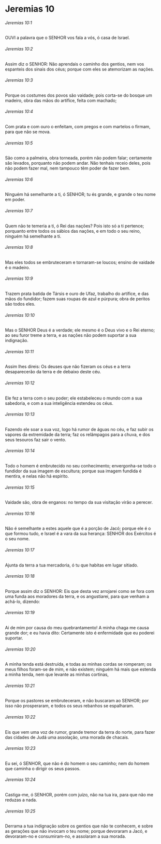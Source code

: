 # Jeremias 10

###### Jeremias 10:1

OUVI a palavra que o SENHOR vos fala a vós, ó casa de Israel.

###### Jeremias 10:2

Assim diz o SENHOR: Não aprendais o caminho dos gentios, nem vos espanteis dos sinais dos céus; porque com eles se atemorizam as nações.

###### Jeremias 10:3

Porque os costumes dos povos são vaidade; pois corta-se do bosque um madeiro, obra das mãos do artífice, feita com machado;

###### Jeremias 10:4

Com prata e com ouro o enfeitam, com pregos e com martelos o firmam, para que não se mova.

###### Jeremias 10:5

São como a palmeira, obra torneada, porém não podem falar; certamente são levados, porquanto não podem andar. Não tenhais receio deles, pois não podem fazer mal, nem tampouco têm poder de fazer bem.

###### Jeremias 10:6

Ninguém há semelhante a ti, ó SENHOR; tu és grande, e grande o teu nome em poder.

###### Jeremias 10:7

Quem não te temeria a ti, ó Rei das nações? Pois isto só a ti pertence; porquanto entre todos os sábios das nações, e em todo o seu reino, ninguém há semelhante a ti.

###### Jeremias 10:8

Mas eles todos se embruteceram e tornaram-se loucos; ensino de vaidade é o madeiro.

###### Jeremias 10:9

Trazem prata batida de Társis e ouro de Ufaz, trabalho do artífice, e das mãos do fundidor; fazem suas roupas de azul e púrpura; obra de peritos são todos eles.

###### Jeremias 10:10

Mas o SENHOR Deus é a verdade; ele mesmo é o Deus vivo e o Rei eterno; ao seu furor treme a terra, e as nações não podem suportar a sua indignação.

###### Jeremias 10:11

Assim lhes direis: Os deuses que não fizeram os céus e a terra desaparecerão da terra e de debaixo deste céu.

###### Jeremias 10:12

Ele fez a terra com o seu poder; ele estabeleceu o mundo com a sua sabedoria, e com a sua inteligência estendeu os céus.

###### Jeremias 10:13

Fazendo ele soar a sua voz, logo há rumor de águas no céu, e faz subir os vapores da extremidade da terra; faz os relâmpagos para a chuva, e dos seus tesouros faz sair o vento.

###### Jeremias 10:14

Todo o homem é embrutecido no seu conhecimento; envergonha-se todo o fundidor da sua imagem de escultura; porque sua imagem fundida é mentira, e nelas não há espírito.

###### Jeremias 10:15

Vaidade são, obra de enganos: no tempo da sua visitação virão a perecer.

###### Jeremias 10:16

Não é semelhante a estes aquele que é a porção de Jacó; porque ele é o que formou tudo, e Israel é a vara da sua herança: SENHOR dos Exércitos é o seu nome.

###### Jeremias 10:17

Ajunta da terra a tua mercadoria, ó tu que habitas em lugar sitiado.

###### Jeremias 10:18

Porque assim diz o SENHOR: Eis que desta vez arrojarei como se fora com uma funda aos moradores da terra, e os angustiarei, para que venham a achá-lo, dizendo:

###### Jeremias 10:19

Ai de mim por causa do meu quebrantamento! A minha chaga me causa grande dor; e eu havia dito: Certamente isto é enfermidade que eu poderei suportar.

###### Jeremias 10:20

A minha tenda está destruída, e todas as minhas cordas se romperam; os meus filhos foram-se de mim, e não existem; ninguém há mais que estenda a minha tenda, nem que levante as minhas cortinas,

###### Jeremias 10:21

Porque os pastores se embruteceram, e não buscaram ao SENHOR; por isso não prosperaram, e todos os seus rebanhos se espalharam.

###### Jeremias 10:22

Eis que vem uma voz de rumor, grande tremor da terra do norte, para fazer das cidades de Judá uma assolação, uma morada de chacais.

###### Jeremias 10:23

Eu sei, ó SENHOR, que não é do homem o seu caminho; nem do homem que caminha o dirigir os seus passos.

###### Jeremias 10:24

Castiga-me, ó SENHOR, porém com juízo, não na tua ira, para que não me reduzas a nada.

###### Jeremias 10:25

Derrama a tua indignação sobre os gentios que não te conhecem, e sobre as gerações que não invocam o teu nome; porque devoraram a Jacó, e devoraram-no e consumiram-no, e assolaram a sua morada.

